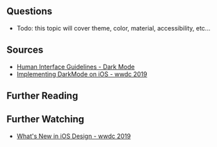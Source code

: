 ## Questions
- Todo: this topic will cover theme, color, material, accessibility, etc...

## Sources
- [Human Interface Guidelines - Dark Mode](https://apple.co/3GL5hVa)
- [Implementing DarkMode on iOS - wwdc 2019](https://developer.apple.com/videos/play/wwdc2019/214)

## Further Reading


## Further Watching
- [What's New in iOS Design - wwdc 2019](https://developer.apple.com/videos/play/wwdc2019/808/) 
